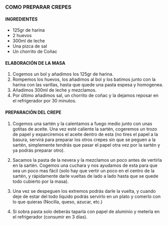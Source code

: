 ### COMO PREPARAR CREPES

#### INGREDIENTES 
* 125gr de harina  
* 2 huevos  
* 300ml de leche  
* Una pizca de sal  
* Un chorrito de Coñac 
#### ELABORACIÓN DE LA MASA 
1. Cogemos un bol y añadimos los 125gr de harina. 
2. Rompemos los huevos, los añadimos al bol y los batimos junto con la harina con las varillas, hasta que quede una pasta espesa y homogenea. 
3. Añadimos 300ml de leche y mezclamos. 
4. Por último añadimos sal, un chorrito de coñac y la dejamos reposar en el refrigerador por 30 minutos. 
#### PREPARACIÓN DEL CREPE 
1. Cogemos una sartén y la calentamos a fuego medio junto con unas gotitas de aceite. Una vez esté caliente la sartén, 
cogeremos un trozo de papel y exparciremos el aceite dentro de esta (no tires el papel a la basura, servirá para preparar los otros crepes sin que se peguen a la sartén, simplemente tendrás que pasar el papel otra vez por la sartén y ya podrás preparar otro). 
 
2. Sacamos la pasta de la nevera y la mezclamos un poco antes de vertirla en la sartén. Cogemos una cuchara y nos ayudamos de esta para que sea un poco mas fácil (solo hay que vertir un poco en el centro de la sartén, y rápidamente darle vueltas de lado a lado hasta que se quede todo cubierto por la masa). 

3. Una vez se despeguen los extremos podrás darle la vuelta, y cuando deje de estar del todo líquido podrás servirlo en un plato y comerlo con lo que quieras (Nocilla, queso, azucar, etc.) 

4. Si sobra pasta solo deberás taparla con papel de aluminio y meterla en el refrigerador (consumir en 3 días).
